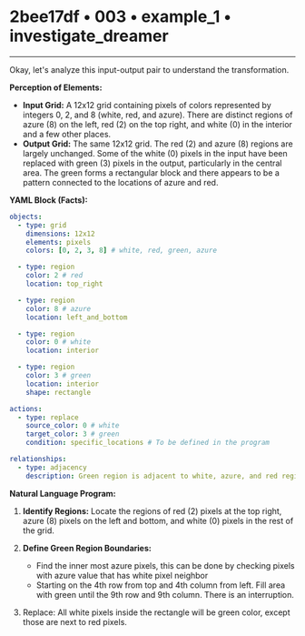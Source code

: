 # 2bee17df • 003 • example_1 • investigate_dreamer

---
Okay, let's analyze this input-output pair to understand the transformation.

**Perception of Elements:**

*   **Input Grid:** A 12x12 grid containing pixels of colors represented by integers 0, 2, and 8 (white, red, and azure). There are distinct regions of azure (8) on the left, red (2) on the top right, and white (0) in the interior and a few other places.
*   **Output Grid:** The same 12x12 grid. The red (2) and azure (8) regions are largely unchanged. Some of the white (0) pixels in the input have been replaced with green (3) pixels in the output, particularly in the central area. The green forms a rectangular block and there appears to be a pattern connected to the locations of azure and red.

**YAML Block (Facts):**



```yaml
objects:
  - type: grid
    dimensions: 12x12
    elements: pixels
    colors: [0, 2, 3, 8] # white, red, green, azure

  - type: region
    color: 2 # red
    location: top_right

  - type: region
    color: 8 # azure
    location: left_and_bottom

  - type: region
    color: 0 # white
    location: interior

  - type: region
    color: 3 # green
    location: interior
    shape: rectangle

actions:
  - type: replace
    source_color: 0 # white
    target_color: 3 # green
    condition: specific_locations # To be defined in the program

relationships:
  - type: adjacency
    description: Green region is adjacent to white, azure, and red regions

```



**Natural Language Program:**

1.  **Identify Regions:** Locate the regions of red (2) pixels at the top right, azure (8) pixels on the left and bottom, and white (0) pixels in the rest of the grid.

2.  **Define Green Region Boundaries:**
    *   Find the inner most azure pixels, this can be done by checking pixels with azure value that has white pixel neighbor
    *   Starting on the 4th row from top and 4th column from left. Fill area with green until the 9th row and 9th column. There is an interruption.

3. Replace: All white pixels inside the rectangle will be green color, except those are next to red pixels.

